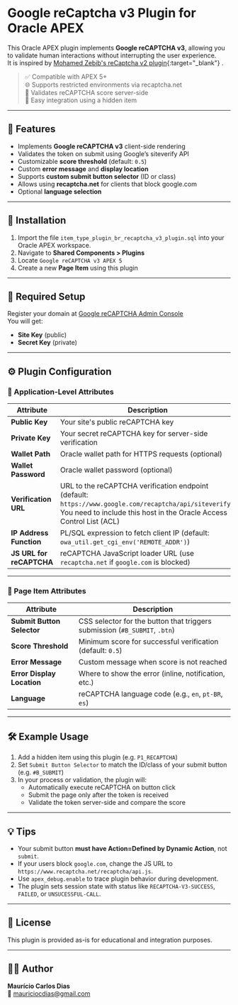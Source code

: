 # Google reCaptcha v3 Plugin for Oracle APEX

This Oracle APEX plugin implements **Google reCAPTCHA v3**, allowing you to validate human interactions without interrupting the user experience.  
It is inspired by [Mohamed Zebib's reCaptcha v2 plugin](https://github.com/mohamedzebib/apex_plugin_google_captcha_v2){:target="_blank"} .

> ✅ Compatible with APEX 5+  
> 🌐 Supports restricted environments via recaptcha.net  
> 🔐 Validates reCAPTCHA score server-side  
> 🧩 Easy integration using a hidden item

---

## 🔧 Features

- Implements **Google reCAPTCHA v3** client-side rendering
- Validates the token on submit using Google’s siteverify API
- Customizable **score threshold** (default: `0.5`)
- Custom **error message** and **display location**
- Supports **custom submit button selector** (ID or class)
- Allows using **recaptcha.net** for clients that block google.com
- Optional **language selection**

---

## 🚀 Installation

1. Import the file `item_type_plugin_br_recaptcha_v3_plugin.sql` into your Oracle APEX workspace.
2. Navigate to **Shared Components > Plugins**
3. Locate `Google reCAPTCHA v3 APEX 5`
4. Create a new **Page Item** using this plugin

---

## 🔑 Required Setup

Register your domain at [Google reCAPTCHA Admin Console](https://www.google.com/recaptcha/admin/create)  
You will get:

- **Site Key** (public)
- **Secret Key** (private)

---

## ⚙️ Plugin Configuration

### 🔐 Application-Level Attributes

| Attribute                 | Description                                                                 |
|--------------------------|-----------------------------------------------------------------------------|
| **Public Key**           | Your site's public reCAPTCHA key                                           |
| **Private Key**          | Your secret reCAPTCHA key for server-side verification                     |
| **Wallet Path**          | Oracle wallet path for HTTPS requests (optional)                           |
| **Wallet Password**      | Oracle wallet password (optional)                                          |
| **Verification URL**     | URL to the reCAPTCHA verification endpoint (default: `https://www.google.com/recaptcha/api/siteverify`). You need to include this host in the Oracle Access Control List (ACL)  |
| **IP Address Function**  | PL/SQL expression to fetch client IP (default: `owa_util.get_cgi_env('REMOTE_ADDR')`) |
| **JS URL for reCAPTCHA** | reCAPTCHA JavaScript loader URL (use `recaptcha.net` if `google.com` is blocked) |

---

### 🧩 Page Item Attributes

| Attribute                               | Description                                                                 |
|----------------------------------------|-----------------------------------------------------------------------------|
| **Submit Button Selector**             | CSS selector for the button that triggers submission (`#B_SUBMIT`, `.btn`) |
| **Score Threshold**                    | Minimum score for successful verification (default: `0.5`)                 |
| **Error Message**                      | Custom message when score is not reached                                   |
| **Error Display Location**             | Where to show the error (inline, notification, etc.)                       |
| **Language**                           | reCAPTCHA language code (e.g., `en`, `pt-BR`, `es`)                        |

---

## 🛠 Example Usage

1. Add a hidden item using this plugin (e.g. `P1_RECAPTCHA`)
2. Set `Submit Button Selector` to match the ID/class of your submit button (e.g. `#B_SUBMIT`)
3. In your process or validation, the plugin will:
   - Automatically execute reCAPTCHA on button click
   - Submit the page only after the token is received
   - Validate the token server-side and compare the score

---

## 💡 Tips

- Your submit button **must have Action=Defined by Dynamic Action**, not `submit`.
- If your users block `google.com`, change the JS URL to `https://www.recaptcha.net/recaptcha/api.js`.
- Use `apex_debug.enable` to trace plugin behavior during development.
- The plugin sets session state with status like `RECAPTCHA-V3-SUCCESS`, `FAILED`, or `UNSUCESSFUL-CALL`.

---

## 📜 License

This plugin is provided as-is for educational and integration purposes.

---

## 🙋‍♂️ Author

**Maurício Carlos Dias**  
📧 [mauriciocdias@gmail.com](mailto:mauriciocdias@gmail.com)

